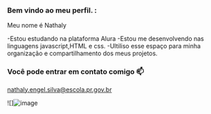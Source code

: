 ### Bem vindo ao meu perfil. :

Meu nome é Nathaly

-Estou estudando na plataforma Alura
-Estou me desenvolvendo nas linguagens javascript,HTML e css.
-Ultiliso esse espaço para minha organização e compartilhamento dos meus projetos.

### Você pode entrar em contato comigo 📫
nathaly.engel.silva@escola.pr.gov.br


![]![image](https://github.com/nathyengel/nathyengel/assets/148909321/233230da-b186-460c-87f3-7eb757c0ce0a)

